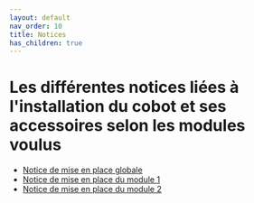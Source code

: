 ```yaml
---
layout: default
nav_order: 10
title: Notices
has_children: true
---
```


# Les différentes notices liées à l'installation du cobot et ses accessoires selon les modules voulus

- [Notice de mise en place globale](globale.md)
- [Notice de mise en place du module 1](module_1.md)
- [Notice de mise en place du module 2](module_2.md)
